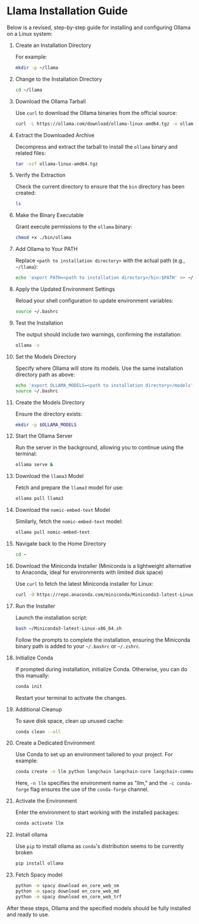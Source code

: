 # Llama Installation Guide

Below is a revised, step-by-step guide for installing and configuring Ollama on a Linux system:

1. Create an Installation Directory

    For example:

    ```bash
    mkdir -p ~/llama
    ```

2. Change to the Installation Directory

    ```bash
    cd ~/llama
    ```

3. Download the Ollama Tarball

    Use `curl` to download the Ollama binaries from the official source:

    ```bash
    curl -L https://ollama.com/download/ollama-linux-amd64.tgz -o ollama-linux-amd64.tgz
    ```

4. Extract the Downloaded Archive

    Decompress and extract the tarball to install the `ollama` binary and related files:

    ```bash
    tar -xzf ollama-linux-amd64.tgz
    ```

5. Verify the Extraction

    Check the current directory to ensure that the `bin` directory has been created:

    ```bash
    ls
    ```

6. Make the Binary Executable

    Grant execute permissions to the `ollama` binary:

    ```bash
    chmod +x ./bin/ollama
    ```

7. Add Ollama to Your PATH

    Replace `<path to installation directory>` with the actual path (e.g., `~/llama`):

    ```bash
    echo 'export PATH=<path to installation directory>/bin:$PATH' >> ~/.bashrc
    ```

8. Apply the Updated Environment Settings

    Reload your shell configuration to update environment variables:

    ```bash
    source ~/.bashrc
    ```

9. Test the Installation

    The output should include two warnings, confirming the installation:

    ```bash
    ollama -v
    ```

10. Set the Models Directory

    Specify where Ollama will store its models. Use the same installation directory path as above:

    ```bash
    echo 'export OLLAMA_MODELS=<path to installation directory>/models' >> ~/.bashrc
    source ~/.bashrc
    ```

11. Create the Models Directory

    Ensure the directory exists:

    ```bash
    mkdir -p $OLLAMA_MODELS
    ```

12. Start the Ollama Server

    Run the server in the background, allowing you to continue using the terminal:

    ```bash
    ollama serve &
    ```

13. Download the `llama3` Model

    Fetch and prepare the `llama3` model for use:

    ```bash
    ollama pull llama3
    ```

14. Download the `nomic-embed-text` Model

    Similarly, fetch the `nomic-embed-text` model:

    ```bash
    ollama pull nomic-embed-text
    ```

15. Navigate back to the Home Directory

    ```bash
    cd ~
    ```

16. Download the Miniconda Installer (Miniconda is a lightweight alternative to Anaconda, ideal for environments with limited disk space)

    Use `curl` to fetch the latest Miniconda installer for Linux:

    ```bash
    curl -O https://repo.anaconda.com/miniconda/Miniconda3-latest-Linux-x86_64.sh
    ```

17. Run the Installer

    Launch the installation script:

    ```bash
    bash ~/Miniconda3-latest-Linux-x86_64.sh
    ```

    Follow the prompts to complete the installation, ensuring the Miniconda binary path is added to your `~/.bashrc` or `~/.zshrc`.

18. Initialize Conda

    If prompted during installation, initialize Conda. Otherwise, you can do this manually:

    ```bash
    conda init
    ```

    Restart your terminal to activate the changes.

19. Additional Cleanup

    To save disk space, clean up unused cache:

    ```bash
    conda clean --all
    ```

20. Create a Dedicated Environment

    Use Conda to set up an environment tailored to your project. For example:

    ```bash
    conda create -n llm python langchain langchain-core langchain-community gradio bs4 chromadb matplotlib spacy wikipedia-api tqdm ipykernel jupyter -c conda-forge
    ```

    Here, `-n llm` specifies the environment name as "llm," and the `-c conda-forge` flag ensures the use of the `conda-forge` channel.

21. Activate the Environment

    Enter the environment to start working with the installed packages:

    ```bash
    conda activate llm
    ```

22. Install ollama

    Use `pip` to install ollama as `conda`'s distribution seems to be currently broken

    ```bash
    pip install ollama
    ```

23. Fetch Spacy model

    ```bash
    python -m spacy download en_core_web_sm
    python -m spacy download en_core_web_md
    python -m spacy download en_core_web_trf
    ```

After these steps, Ollama and the specified models should be fully installed and ready to use.
